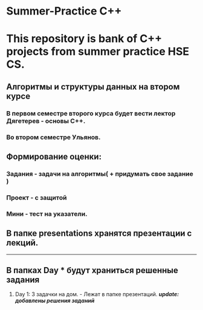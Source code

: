# Summer-Practice C++
# This repository is bank of C++ projects from summer practice HSE CS.
## Алгоритмы и структуры данных на втором курсе
### В первом семестре второго курса будет вести лектор Дягетерев - основы C++.
### Во втором семестре Ульянов.


## Формирование оценки:
### Задания - задачи на алгоритмы( + придумать свое задание )
### Проект - с защитой
### Мини - тест на указатели.


## В папке presentations хранятся презентации с лекций.
________________________________________
## В папках Day * будут храниться решенные задания

1. Day 1:
3 задачки на дом. - Лежат в папке презентаций.
***update: добавлены решения заданий***
